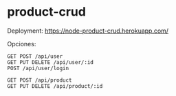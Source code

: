 # product-crud

Deployment: https://node-product-crud.herokuapp.com/

Opciones:
```
GET POST /api/user
GET PUT DELETE /api/user/:id
POST /api/user/login

GET POST /api/product
GET PUT DELETE /api/product/:id
```
